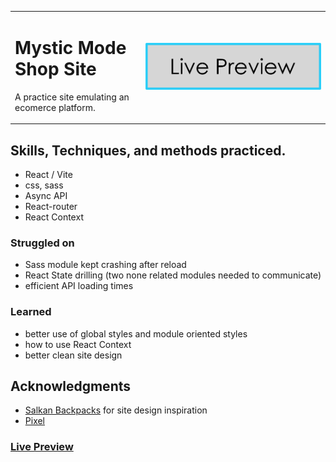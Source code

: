 
<table>
<tr>
<td>

# Mystic Mode Shop Site

A practice site emulating an ecomerce platform.


</td>
<td align="right">

[![Live Preview](./src/assets/livePreview.png)]([https://www.example.com](https://mysticmodeshop.netlify.app/))

</td>
</tr>
</table>


## Skills, Techniques, and methods practiced.

- React / Vite
- css, sass
- Async API
- React-router
- React Context

### Struggled on

- Sass module kept crashing after reload
- React State drilling (two none related modules needed to communicate)
- efficient API loading times

### Learned

- better use of global styles and module oriented styles
- how to use React Context
- better clean site design

## Acknowledgments

  - [Salkan Backpacks](https://www.discoversalkan.com/) for site design inspiration
  - [Pixel](https://www.pexels.com/)

### [Live Preview](https://mysticmodeshop.netlify.app/)




